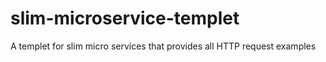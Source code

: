 # slim-microservice-templet
A templet for slim micro services that provides all HTTP request examples
